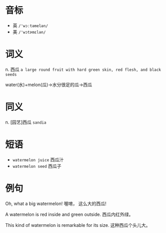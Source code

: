 # 音标

- 英 `/'wɔːtəmelən/`
- 美 `/'wɔtɚmɛlən/`

# 词义

n. 西瓜
`a large round fruit with hard green skin, red flesh, and black seeds`



water(水)+melon(瓜)→水分很足的瓜→西瓜

# 同义

n. [园艺]西瓜
`sandia`

# 短语

- `watermelon juice` 西瓜汁
- `watermelon seed` 西瓜子

# 例句

Oh, what a big watermelon!
喔唷， 这么大的西瓜!

A watermelon is red inside and green outside.
西瓜内红外绿。

This kind of watermelon is remarkable for its size.
这种西瓜个头儿大。


